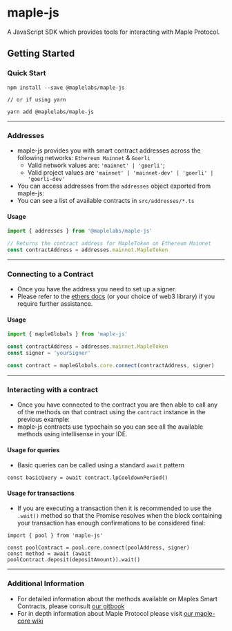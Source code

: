 # maple-js

A JavaScript SDK which provides tools for interacting with Maple Protocol.

## Getting Started

### Quick Start

```
npm install --save @maplelabs/maple-js

// or if using yarn

yarn add @maplelabs/maple-js
```

---

### Addresses

- maple-js provides you with smart contract addresses across the following networks: `Ethereum Mainnet` & `Goerli`
  - Valid network values are: `'mainnet' | 'goerli'`;
  - Valid project values are `'mainnet' | 'mainnet-dev' | 'goerli' | 'goerli-dev'`
- You can access addresses from the `addresses` object exported from maple-js:
- You can see a list of available contracts in `src/addresses/*.ts`

#### Usage

```js
import { addresses } from '@maplelabs/maple-js'

// Returns the contract address for MapleToken on Ethereum Mainnet
const contractAddress = addresses.mainnet.MapleToken
```

---

### Connecting to a Contract

- Once you have the address you need to set up a signer.
- Please refer to the [ethers docs](https://docs.ethers.io/v5/) (or your choice of web3 library) if you require further assistance.

#### Usage

```js
import { mapleGlobals } from 'maple-js'

const contractAddress = addresses.mainnet.MapleToken
const signer = 'yourSigner'

const contract = mapleGlobals.core.connect(contractAddress, signer)
```

---

### Interacting with a contract

- Once you have connected to the contract you are then able to call any of the methods on that contract using the `contract` instance in the previous example:
- maple-js contracts use typechain so you can see all the available methods using intellisense in your IDE.

#### Usage for queries

- Basic queries can be called using a standard `await` pattern

```
const basicQuery = await contract.lpCooldownPeriod()
```

#### Usage for transactions

- If you are executing a transaction then it is recommended to use the `.wait()` method so that the Promise resolves when the block containing your transaction has enough confirmations to be considered final:

```
import { pool } from 'maple-js'

const poolContract = pool.core.connect(poolAddress, signer)
const method = await (await poolContract.deposit(depositAmount)).wait()
```

---

### Additional Information

- For detailed information about the methods available on Maples Smart Contracts, please consult [our gitbook](https://maplefinance.gitbook.io/maple/smart-contracts/general)
- For in depth information about Maple Protocol please visit [our maple-core wiki](https://github.com/maple-labs/maple-core/wiki)
